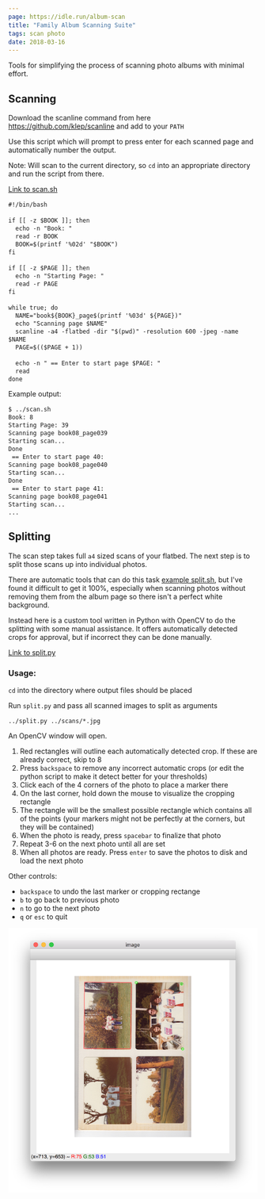 ```yaml
---
page: https://idle.run/album-scan
title: "Family Album Scanning Suite"
tags: scan photo
date: 2018-03-16
---
```


Tools for simplifying the process of scanning photo albums with minimal effort.

## Scanning

Download the scanline command from here https://github.com/klep/scanline and
add to your `PATH`

Use this script which will prompt to press enter for each scanned page and 
automatically number the output.

Note: Will scan to the current directory, so `cd` into an appropriate directory
and run the script from there.

[Link to scan.sh](scan.sh)

```
#!/bin/bash

if [[ -z $BOOK ]]; then
  echo -n "Book: "
  read -r BOOK
  BOOK=$(printf '%02d' "$BOOK")
fi

if [[ -z $PAGE ]]; then
  echo -n "Starting Page: "
  read -r PAGE
fi

while true; do
  NAME="book${BOOK}_page$(printf '%03d' ${PAGE})"
  echo "Scanning page $NAME"
  scanline -a4 -flatbed -dir "$(pwd)" -resolution 600 -jpeg -name $NAME
  PAGE=$(($PAGE + 1))

  echo -n " == Enter to start page $PAGE: "
  read
done
```

Example output:

```
$ ../scan.sh
Book: 8
Starting Page: 39
Scanning page book08_page039
Starting scan...
Done
 == Enter to start page 40:
Scanning page book08_page040
Starting scan...
Done
 == Enter to start page 41:
Scanning page book08_page041
Starting scan...
...
```

## Splitting

The scan step takes full `a4` sized scans of your flatbed. The next step is to split those scans up into individual photos.

There are automatic tools that can do this task [example split.sh](split.sh), but I've found it difficult to get it 100%, especially when scanning photos without removing them from the album page so there isn't a perfect white background.

Instead here is a custom tool written in Python with OpenCV to do the splitting
with some manual assistance. It offers automatically detected crops for approval, but if incorrect they can be done manually.

[Link to split.py](split.py)

### Usage:

`cd` into the directory where output files should be placed

Run `split.py` and pass all scanned images to split as arguments

```
../split.py ../scans/*.jpg
```

An OpenCV window will open.

1. Red rectangles will outline each automatically detected crop. If these are already correct, skip to 8
2. Press `backspace` to remove any incorrect automatic crops (or edit the python script to make it detect better for your thresholds)
3. Click each of the 4 corners of the photo to place a marker there
4. On the last corner, hold down the mouse to visualize the cropping rectangle
5. The rectangle will be the smallest possible rectangle which contains all of the points (your markers might not be perfectly at the corners, but they will be contained)
6. When the photo is ready, press `spacebar` to finalize that photo
7. Repeat 3-6 on the next photo until all are set
8. When all photos are ready. Press `enter` to save the photos to disk and load the next photo

Other controls:

- `backspace` to undo the last marker or cropping rectange
- `b` to go back to previous photo
- `n` to go to the next photo
- `q` or `esc` to quit

![](split.png)